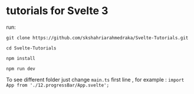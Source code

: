 

# tutorials for Svelte 3

run:

```
git clone https://github.com/skshahriarahmedraka/Svelte-Tutorials.git

cd Svelte-Tutorials

npm install

npm run dev
```

To see different folder just change ```main.ts```  first line , for example : ``` import App from './12.progressBar/App.svelte'; ```
